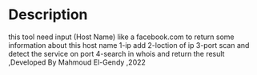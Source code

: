 # Description 
this tool need input (Host Name) like a facebook.com to return some information about this host name 
1-ip add
2-loction of ip 
3-port scan and detect the service on port 
4-search in whois and return the result
,Developed By Mahmoud El-Gendy ,2022


